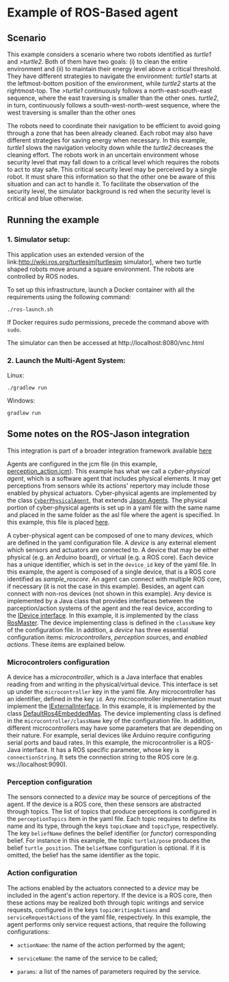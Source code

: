 # Example of ROS-Based agent

## Scenario
This example considers a scenario where two robots identified as <em>turtle1</em> and <em>>turtle2</em>. Both of them have two goals: (i) to clean the entire environment and (ii) to maintain their energy level above a critical threshold. They have different strategies to navigate the environment: <em>turtle1</em> starts at the leftmost-bottom position of the environment, while <em>turtle2</em> starts at the rightmost-top. The <em>>turtle1</em> continuously follows a north-east-south-east sequence, where the east traversing is smaller than the other ones. <em>turtle2</em>, in turn, continuously follows a south-west-north-west sequence, where the west traversing is smaller than the other ones

The robots need to coordinate their navigation to be efficient to avoid going through a zone that has been already cleaned. Each robot may also have different strategies for saving energy when necessary. In this example, <em>turtle1</em> slows the navigation velocity down while the <em>turtle2</em> decreases the cleaning effort. The robots work in an uncertain environment whose security level that may fall down to a critical level which requires the robots to act to stay safe. This critical security level may be perceived by a single robot. It must share this information so that the other one be aware of this situation and can act to handle it. To facilitate the observation of the security level, the simulator background is red when the security level is critical and blue otherwise.




## Running the example

<!--
=== Requirements
1. ROS 1 (recommended [ROS Noetic](http://wiki.ros.org/noetic)) or ROS 2 (recommended [ROS Humble](http://wiki.ros.org/humble)) 
2. [Rosbridge](http://wiki.ros.org/rosbridge_suite/Tutorials/RunningRosbridge)
3. [Turtlesim](http://wiki.ros.org/turtlesim)

-->

### 1. Simulator setup:
<!--


The easiest way to set up the ROS requirements is using docker containers.

First of all, make sure that there is no container named ```novnc``` or ```turtles_example```. Use the following commands to stop and remove these containers if needed:
```
sudo docker stop novnc turtles_example
sudo docker rm novnc turtles_example
```

Then, use the following commands to launch the nodes:
   ```
sudo docker run -d --rm --net=ros --env="DISPLAY_WIDTH=3000" --env="DISPLAY_HEIGHT=1800" --env="RUN_XTERM=no" --name=novnc -p=8080:8080 theasp/novnc:latest  && \
sleep 2 &&\
sudo docker run -it --name turtles_example --rm --net=ros --env="DISPLAY=novnc:0.0" --env="ROS_MASTER_URI=http://localhost:11311" -p11311:11311 -p9090:9090 maiquelb/embedded-mas-ros:0.7 /bin/bash -c 'source /opt/ros/noetic/setup.bash && cd /embedded_mas_ros_example_package/ && git pull && cp -r /embedded_mas_ros_example_package/src/embedded_mas_examples/ /catkin_wsp/src && roscore & (sleep 2 && source /opt/ros/noetic/setup.bash && roslaunch rosbridge_server rosbridge_websocket.launch) & (sleep 2 && source /opt/ros/noetic/setup.bash && (rostopic pub /turtle1/energy std_msgs/Int32 100 & rostopic pub /turtle2/energy std_msgs/Int32 100)) & (sleep 2 && (source /opt/ros/noetic/setup.bash && . /catkin_wsp/devel/setup.bash && rosrun embedded_mas_examples energy_turtle1.py & (sleep 6 && source /opt/ros/noetic/setup.bash && rosservice call /turtle1/consume_energy )) ) & (sleep 1 && source /catkin_wsp/devel/setup.bash && rosrun turtlesim turtlesim_node) & (sleep 2 && source /opt/ros/noetic/setup.bash && rosservice call /turtle1/teleport_absolute 0.5 0.5 0 && rosservice call /clear && rosservice call /spawn 10.4 10 0 "turtle2" && rosservice call /turtle1/set_pen 255 255 255 12 0 && rosservice call /turtle2/set_pen 255 255 255 12 0) && wait'

   ```
-->

This application uses an extended version of the link:http://wiki.ros.org/turtlesim[turtlesim simulator], where two turtle shaped robots move around a square environment. The robots are controlled by ROS nodes. 

To set up this infrastructure, launch a Docker container with all the requirements using the following command:
```
./ros-launch.sh
```
If Docker requires sudo permissions, precede the command above with `sudo`.

The simulator can then be accessed at http://localhost:8080/vnc.html

<!--
##### 1.1.2 ROS 2:
```
sudo docker run -d --rm --net=ros --env="DISPLAY_WIDTH=3000" --env="DISPLAY_HEIGHT=1800" --env="RUN_XTERM=no" --name=novnc -p=8080:8080 theasp/novnc:latest  && \
sudo docker run -d --net=ros --name roscore --rm osrf/ros:noetic-desktop-full roscore && \
sudo docker run -it --net=ros --env="DISPLAY=novnc:0.0" --env="ROS_MASTER_URI=http://roscore:11311" --rm --name embedded-mas-example -p9090:9090 maiquelb/embedded-mas-ros2:0.5 /bin/bash -c "source /opt/ros/humble/setup.bash && ros2 run turtlesim turtlesim_node" & \
(until sudo docker exec embedded-mas-example /bin/bash -c "echo '***** ROS container is ready *****'" 2>/dev/null; do echo "waiting for ROS container to start..."; sleep 1; done  && \
sudo docker exec  embedded-mas-example /bin/bash -c "source /opt/ros/humble/setup.bash && ros2 launch rosbridge_server rosbridge_websocket_launch.xml")
```

#### 1.2 Local setup: 
Requirements
1. ROS 1 (recommended [ROS Noetic](http://wiki.ros.org/noetic)) or ROS 2 (recommended [ROS Humble](http://wiki.ros.org/humble))
2. [Rosbridge](http://wiki.ros.org/rosbridge_suite/Tutorials/RunningRosbridge)

To run the ROS node in your computer, run the following steps:

##### 1.2.1  Start the roscore:
ROS 1: ``` roscore ```

ROS 2: this step is not requred.

##### 1.1.2. Launch the bridge between ROS and Java
ROS 1:
```
roslaunch rosbridge_server rosbridge_websocket.launch
```

ROS 2:
```
ros2 launch rosbridge_server rosbridge_websocket_launch.xml
```

##### 1.1.3. Launch the turtlesim simulation
ROS 1: 
```
(rosrun turtlesim turtlesim_node &\ 
 (sleep 1 && rosservice call /turtle1/teleport_absolute 0.5 0.5 0 &&\ 
 rosservice call /clear )) &\
(sleep 2 && rosservice call /spawn 10.4 10 0 "turtle2")
```
ROS 2:
```
ros2 run turtlesim turtlesim_node &\
 (sleep 1 &&\ 
  ros2 service call /turtle1/teleport_absolute turtlesim/srv/TeleportAbsolute "{x: 0.5, y: 0.5, theta: 0}" &&\ 
  ros2 service call /clear std_srvs/srv/Empty) &\
(sleep 1 && ros2 service call /spawn turtlesim/srv/Spawn "{x: 10.4, y: 10.0, theta: 0.0, name: 'turtle2'}")
```

<!--
rosservice call /turtle1/teleport_absolute 0.5 0.5 0
rosservice call /clear
rostopic pub /turtle1/energy std_msgs/Int32 100

rosservice call /spawn 10.4 10 0 "turtle2"


rosrun turtlesim turtlesim_node && \
rosservice call /turtle1/teleport_absolute 0.5 0.5 0

rosrun turtlesim turtlesim_node & (sleep 2 && rosservice call /turtle1/teleport_absolute 0.5 0.5 0 && rosservice call /clear) & (sleep 2 && rosservice call /spawn 10.4 10 0 "turtle2" ) & python3 src/python/energy.py 

-->


### 2. Launch the Multi-Agent System:

Linux:
```
./gradlew run
```
Windows:
```
gradlew run 
```

## Some notes on the ROS-Jason integration
This integration is part of a broader integration framework available [here](https://github.com/embedded-mas/embedded-mas)

Agents are configured in the jcm file (in this example, [perception_action.jcm](perception_action.jcm)). This example has what we call a <em>cyber-physical agent</em>, which is a software agent that includes physical elements. It may get perceptions from sensors while its actions' repertory may include those enabled by physical actuators. Cyber-physical agents are implemented by the class [`CyberPhysicalAgent`](https://github.com/embedded-mas/embedded-mas/blob/master/src/main/java/embedded/mas/bridges/jacamo/CyberPhysicalAgent.java), that extends [Jason Agents](https://github.com/jason-lang/jason/blob/master/src/main/java/jason/asSemantics/Agent.java). The physical portion of cyber-physical agents is set up in a yaml file with the same name and placed in the same folder as the asl file where the agent is specified. In this example, this file is placed [here](src/agt/sample_agent.yaml).


A cyber-physical agent can be composed of one to many <em>devices</em>, which are defined in the yaml configuration file. A <em>device</em> is any external element which sensors and actuators are connected to. A device that may be either physical (e.g. an Arduino board), or virtual (e.g. a ROS core). Each device has a unique identifier, which is set in the ```device_id``` key of the yaml file. In this example, the agent is composed of a single device, that is a ROS core identified as <em>sample_roscore</em>. An agent can connect with multiple ROS core, if necessary (it is not the case in this example). Besides, an agent can connect with non-ros devices (not shown in this example). Any device is implemented by a Java class that provides interfaces between the parception/action systems of the agent and the real device, according to the [IDevice interface](https://github.com/embedded-mas/embedded-mas/blob/master/src/main/java/embedded/mas/bridges/jacamo/IDevice.java). In this example, it is implemented by the class [RosMaster](https://github.com/embedded-mas/embedded-mas/blob/master/src/main/java/embedded/mas/bridges/ros/RosMaster.java). The device implementing class is defined in the ```className``` key of the configuration file. In addition, a <em>device</em> has three essential configuration items: <em>microcontrollers</em>, <em>perception sources</em>, and <em>enabled actions</em>. These items are explained below.


### Microcontrolers configuration
A device has a <em>microcontroller</em>, which is a Java interface that enables reading from and writing in the physical/virtual device. This interface is set up under the ```microcontroller``` key in the yaml file. Any microcontroller has an identifier, defined in the key ```id```. Any microcontroller implementation must implement the [IExternalInterface](https://github.com/embedded-mas/embedded-mas/blob/master/src/main/java/embedded/mas/bridges/jacamo/IExternalInterface.java). In this example, it is implemented by the class [DefaultRos4EmbeddedMas](https://github.com/embedded-mas/embedded-mas/blob/master/src/main/java/embedded/mas/bridges/ros/DefaultRos4EmbeddedMas.java). The device implementing class is defined in the ```microcontroller/className``` key of the configuration file. In addition, different microcontrollers may have some parameters that are depending on their nature. For example, serial devices like Arduino require configuring serial ports and baud rates. In this example, the microcontroller is a ROS-Java interface. It has a ROS specific parameter, whose key is ```connectionString```. It sets the connection string to the ROS core (e.g. ws://localhost:9090).


### Perception configuration
The sensors connected to a <em>device</em> may be source of perceptions of the agent. If the device is a ROS core, then these sensors are abstracted through topics. The list of topics that produce perceptions is configured in the ```perceptionTopics``` item in the yaml file.  Each topic requires to define its name and its type, through the keys ```topicName``` and ```topicType```, respectively. The key ```beliefName``` defines the belief identifier (or <em>functor</em>) corresponding belief. For instance in this example, the topic ```turtle1/pose``` produces the belief ```turtle_position```. The ```beliefName``` configuration is optional. If it is omitted, the belief has the same identifier as the topic.

### Action configuration   
The actions enabled by the actuators connected to a <em>device</em> may be included in the agent's action repertory. If the device is a ROS core, then these actions may be realized both through topic writings and service requests, configured in the keys ```topicWritingActions``` and ```serviceRequestActions``` of the yaml file, respectively. In this example, the agent performs only service request actions, that require the following configurations:
    
   - ```actionName```: the name of the action performed by the agent;

   - ```serviceName```: the name of the service to be called;

   - ```params```: a list of the names of parameters required by the service.



